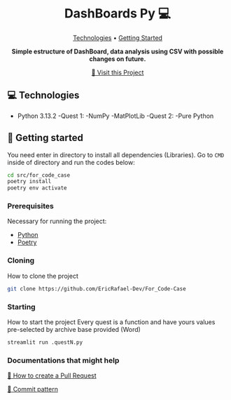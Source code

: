 <h1 align="center" style="font-weight: bold;">DashBoards Py 💻</h1>

<p align="center">
 <a href="#tech">Technologies</a> • 
 <a href="#started">Getting Started</a> 
</p>

<p align="center">
    <b>Simple estructure of DashBoard, data analysis using CSV with possible changes on future.</b>
</p>

<p align="center">
     <a href="https://dashboards-py.streamlit.app">📱 Visit this Project</a>
</p>


<h2 id="technologies">💻 Technologies</h2>

- Python 3.13.2
    -Quest 1:
        -NumPy
        -MatPlotLib
    -Quest 2:
        -Pure Python

<h2 id="started">🚀 Getting started</h2>

You need enter in directory to install all dependencies (Libraries). Go to ```CMD``` inside of directory and run the codes below:

```bash
cd src/for_code_case
poetry install
poetry env activate
```

<h3>Prerequisites</h3>

Necessary for running the project:

- [Python](https://python.org)
- [Poetry](https://python-poetry.org)

<h3>Cloning</h3>

How to clone the project

```bash
git clone https://github.com/EricRafael-Dev/For_Code-Case
```

<h3>Starting</h3>

How to start the project
Every quest is a function and have yours values pre-selected by archive base provided (Word)

```bash
streamlit run .questN.py
```

<h3>Documentations that might help</h3>

[📝 How to create a Pull Request](https://www.atlassian.com/br/git/tutorials/making-a-pull-request)

[💾 Commit pattern](https://gist.github.com/joshbuchea/6f47e86d2510bce28f8e7f42ae84c716)